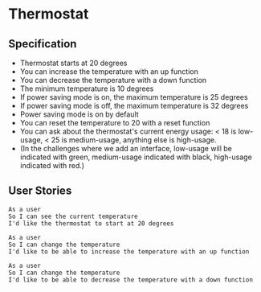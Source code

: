# Thermostat #

## Specification ##
* Thermostat starts at 20 degrees
* You can increase the temperature with an up function
* You can decrease the temperature with a down function
* The minimum temperature is 10 degrees
* If power saving mode is on, the maximum temperature is 25 degrees
* If power saving mode is off, the maximum temperature is 32 degrees
* Power saving mode is on by default
* You can reset the temperature to 20 with a reset function
* You can ask about the thermostat's current energy usage: < 18 is low-usage, < 25 is medium-usage, anything else is high-usage.
* (In the challenges where we add an interface, low-usage will be indicated with green, medium-usage indicated with black, high-usage indicated with red.)

## User Stories ##
```
As a user
So I can see the current temperature
I'd like the thermostat to start at 20 degrees

As a user
So I can change the temperature
I'd like to be able to increase the temperature with an up function

As a user
So I can change the temperature
I'd like to be able to decrease the temperature with a down function
```
